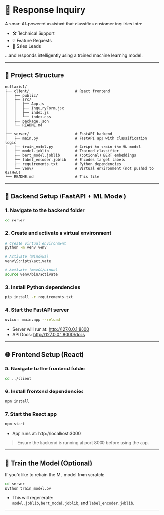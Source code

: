 
# 🤖 Response Inquiry

A smart AI-powered assistant that classifies customer inquiries into:

- 🛠 Technical Support
- 💡 Feature Requests
- 💼 Sales Leads

…and responds intelligently using a trained machine learning model.

---

## 📁 Project Structure

```
nullaxis1/
├── client/                     # React frontend
│   ├── public/
│   ├── src/
│   │   ├── App.js
│   │   ├── InquiryForm.jsx
│   │   ├── index.js
│   │   └── index.css
│   ├── package.json
│   └── README.md
│
├── server/                     # FastAPI backend
│   ├── main.py                 # FastAPI app with classification logic
│   ├── train_model.py          # Script to train the ML model
│   ├── model.joblib            # Trained classifier
│   ├── bert_model.joblib       # (optional) BERT embeddings
│   ├── label_encoder.joblib    # Encodes target labels
│   ├── requirements.txt        # Python dependencies
│   └── venv/                   # Virtual environment (not pushed to GitHub)
└── README.md                   # This file
```

---

## 🚀 Backend Setup (FastAPI + ML Model)

### 1. Navigate to the backend folder

```bash
cd server
```

### 2. Create and activate a virtual environment

```bash
# Create virtual environment
python -m venv venv

# Activate (Windows)
venv\Scripts\activate

# Activate (macOS/Linux)
source venv/bin/activate
```

### 3. Install Python dependencies

```bash
pip install -r requirements.txt
```

### 4. Start the FastAPI server

```bash
uvicorn main:app --reload
```

- Server will run at: http://127.0.0.1:8000
- API Docs: http://127.0.0.1:8000/docs

---

## 🌐 Frontend Setup (React)

### 5. Navigate to the frontend folder

```bash
cd ../client
```

### 6. Install frontend dependencies

```bash
npm install
```

### 7. Start the React app

```bash
npm start
```

- App runs at: http://localhost:3000

> Ensure the backend is running at port 8000 before using the app.

---

## 🧠 Train the Model (Optional)

If you'd like to retrain the ML model from scratch:

```bash
cd server
python train_model.py
```

- This will regenerate:  
  `model.joblib`, `bert_model.joblib`, and `label_encoder.joblib`.

---



